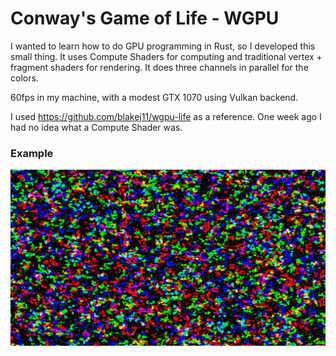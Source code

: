 # Conway's Game of Life - WGPU

I wanted to learn how to do GPU programming in Rust, so I developed this small thing. It uses Compute Shaders for computing and traditional vertex + fragment shaders for rendering. It does three channels in parallel for the colors. 

60fps in my machine, with a modest GTX 1070 using Vulkan backend.

I used https://github.com/blakej11/wgpu-life as a reference. One week ago I had no idea what a Compute Shader was.

### Example
![gol](https://github.com/javirk/game-life-wgpu/blob/master/images_readme/gol.png)